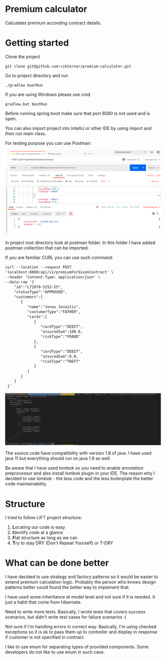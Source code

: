# Premium calculator
Calculates premium according contract details.

# Getting started

Clone the project

```
git clone git@github.com:viktornar/premium-calculator.git
```

Go to project directory and run

```
./gradlew bootRun
```

If you are using Windows please use cmd

```
gradlew.bat bootRun
```

Before running spring boot make sure that port 8080 is not used and is open.

You can also import project into IntelliJ or other IDE by using import and then run main class.

For testing purpose you can use Postman:

![Postman image](images/postman_example.png)



In project root directory look at postman folder. In this folder I have added postman collection that can be imported.

If you are familiar CURL you can use such command:

```
curl --location --request POST 'localhost:8080/api/v1/premiumForGivenContract' \
--header 'Content-Type: application/json' \
--data-raw '{
    "id":"LT2078-5252-55",
    "statusType":"APPROVED",
    "customers":[
       {
          "name":"Jonas Jonaitis",
          "costumerType":"FATHER",
          "cards":[
             {
                "cardType":"DEBIT",
                "insuredSum":100.0,
                "riskType":"FRAUD"
             },
             {
                "cardType":"DEBIT",
                "insuredSum":8.0,
                "riskType":"THEFT"
             }
          ]
       }
    ]
 }'
```

![Curl example](images/curl_example.png)

The source code have compatibility with version 1.8 of java. I have used java 11 but everything should run on java 1.8 as well.

Be aware that I have used lombok so you need to enable annotation preprocessor and also install lombok plugin in your IDE. The reason why I decided to use lombok - the less code and the less boilerplate the better code maintainability.

# Structure

I tried to follow LIFT project structure:

1. **L**ocating our code is easy
2. **I**dentify code at a glance
3. **F**lat structure as long as we can
4. **T**ry to stay DRY (Don't Repeat Yourself) or T-DRY

# What can be done better

I have decided to use strategy and factory patterns so it would be easier to extend premium calculation logic. Probably the person who knows design patterns better could found the better way to implement that.

I have used some inheritance at model level and not sure if it is needed. It just a habit that come from hibernate.

Need to write more tests. Basically, I wrote tests that covers success scenarios, but didn't write test cases for failure scenarios :(

Not sure if I'm handling errors in correct way. Basically, I'm using checked exceptions so it is ok to pass them up to controller and display in response if customer is not specified in contract.

I like to use enum for separating types of provided components. Some developers do not like to use enum in such case.